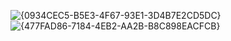 ![{0934CEC5-B5E3-4F67-93E1-3D4B7E2CD5DC}](https://github.com/user-attachments/assets/b53d52ad-3b66-4263-ac0b-8b79e38c78cf)
![{477FAD86-7184-4EB2-AA2B-B8C898EACFCB}](https://github.com/user-attachments/assets/1e61bfaf-407e-4414-a7a3-deef3fa9b75b)
